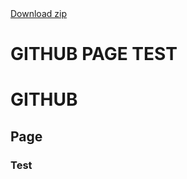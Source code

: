 <div id="header_wrap" class="outer">
  <a href="#" download>Download zip</a>
</div>

# GITHUB PAGE TEST
# GITHUB
## Page
### Test
